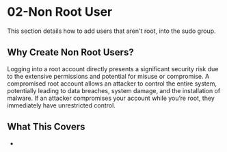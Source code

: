# 02-Non Root User
This section details how to add users that aren't root, into the sudo group.
## Why Create Non Root Users?
Logging into a root account directly presents a significant security risk due to the extensive permissions and potential for misuse or compromise. A compromised root account allows an attacker to control the entire system, potentially leading to data breaches, system damage, and the installation of malware. If an attacker compromises your account while you’re root, they immediately have unrestricted control.
## What This Covers
- 
